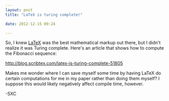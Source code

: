 ```yaml
---
layout: post
title: "LaTeX is turing complete!"

date: 2012-12-15 09:24

---
```


So, I knew [LaTeX](http://en.wikipedia.org/wiki/LaTeX) was the best mathematical markup out there, but I didn't realize it was Turing complete. Here's an article that shows how to compute the Fibonacci sequence:

<http://blog.scribtex.com/latex-is-turing-complete-51805>

Makes me wonder where I can save myself some time by having LaTeX do certain computations for me in my paper rather than doing them myself? I suppose this would likely negatively affect compile time, however.

-SXC